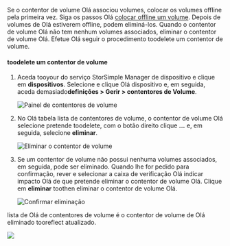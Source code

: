 <!--author=alkohli last changed: 01/13/17-->

Se o contentor de volume Olá associou volumes, colocar os volumes offline pela primeira vez. Siga os passos Olá [colocar offline um volume](../articles/storsimple/storsimple-manage-volumes.md#take-a-volume-offline). Depois de volumes de Olá estiverem offline, podem eliminá-los. Quando o contentor de volume Olá não tem nenhum volumes associados, eliminar o contentor de volume Olá. Efetue Olá seguir o procedimento toodelete um contentor de volume.

#### <a name="toodelete-a-volume-container"></a>toodelete um contentor de volume
1. Aceda tooyour do serviço StorSimple Manager de dispositivo e clique em **dispositivos**. Selecione e clique Olá dispositivo e, em seguida, aceda demasiado**definições > Gerir > contentores de Volume**.

    ![Painel de contentores de volume](./media/storsimple-8000-create-volume-container/createvolumecontainer2.png)

2. No Olá tabela lista de contentores de volume, o contentor de volume Olá selecione pretende toodelete, com o botão direito clique **...**  e, em seguida, selecione **eliminar**.

    ![Eliminar o contentor de volume](./media/storsimple-8000-delete-volume-container/deletevolumecontainer1.png)

3. Se um contentor de volume não possui nenhuma volumes associados, em seguida, pode ser eliminado. Quando lhe for pedido para confirmação, rever e selecionar a caixa de verificação Olá indicar impacto Olá de que pretende eliminar o contentor de volume Olá. Clique em **eliminar** toothen eliminar o contentor de volume Olá.

    ![Confirmar eliminação](./media/storsimple-8000-delete-volume-container/deletevolumecontainer2.png)

lista de Olá de contentores de volume é o contentor de volume de Olá eliminado tooreflect atualizado.

![](./media/storsimple-8000-delete-volume-container/deletevolumecontainer5.png)


